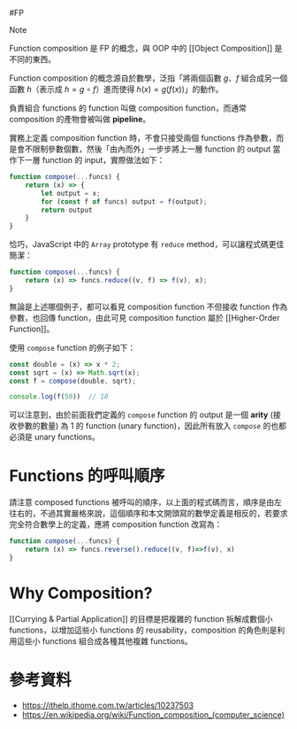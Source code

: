 #FP

>[!Note]
>Function composition 是 FP 的概念，與 OOP 中的 [[Object Composition]] 是不同的東西。

Function composition 的概念源自於數學，泛指「將兩個函數 $g$、$f$ 組合成另一個函數 $h$（表示成 $h=g \circ f$）進而使得 $h(x)=g(f(x))$」的動作。

負責組合 functions 的 function 叫做 composition function，而通常 composition 的產物會被叫做 **pipeline**。

實務上定義 composition function 時，不會只接受兩個 functions 作為參數，而是會不限制參數個數，然後「由內而外」一步步將上一層 function 的 output 當作下一層 function 的 input，實際做法如下：

```JavaScript
function compose(...funcs) {
    return (x) => {
        let output = x;
        for (const f of funcs) output = f(output);
        return output
    }
}
```

恰巧，JavaScript 中的 `Array` prototype 有 `reduce` method，可以讓程式碼更佳簡潔：

```JavaScript
function compose(...funcs) {
    return (x) => funcs.reduce((v, f) => f(v), x);
}
```

無論是上述哪個例子，都可以看見 composition function 不但接收 function 作為參數，也回傳 function，由此可見 composition function 屬於 [[Higher-Order Function]]。

使用 `compose` function 的例子如下：

```JavaScript
const double = (x) => x * 2;
const sqrt = (x) => Math.sqrt(x);
const f = compose(double, sqrt);

console.log(f(50))  // 10
```

可以注意到，由於前面我們定義的 `compose` function 的 output 是一個 **arity** (接收參數的數量) 為 1 的 function (unary function)，因此所有放入 `compose` 的也都必須是 unary functions。

# Functions 的呼叫順序

請注意 composed functions 被呼叫的順序，以上面的程式碼而言，順序是由左往右的，不過其實嚴格來說，這個順序和本文開頭寫的數學定義是相反的，若要求完全符合數學上的定義，應將 composition function 改寫為：

```JavaScript
function compose(...funcs) {
    return (x) => funcs.reverse().reduce((v, f)=>f(v), x)
}
```

# Why Composition?

[[Currying & Partial Application]] 的目標是把複雜的 function 拆解成數個小 functions，以增加這些小 functions 的 reusability，composition 的角色則是利用這些小 functions 組合成各種其他複雜 functions。

# 參考資料

- <https://ithelp.ithome.com.tw/articles/10237503>
- <https://en.wikipedia.org/wiki/Function_composition_(computer_science)>
